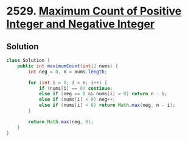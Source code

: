 # 2529. [Maximum Count of Positive Integer and Negative Integer](https://leetcode.com/problems/maximum-count-of-positive-integer-and-negative-integer/description/?envType=daily-question&envId=2025-03-12)

## Solution

```java
class Solution {
    public int maximumCount(int[] nums) {
        int neg = 0, n = nums.length;

        for (int i = 0; i < n; i++) {
            if (nums[i] == 0) continue;
            else if (neg == 0 && nums[i] > 0) return n - i;
            else if (nums[i] < 0) neg++;
            else if (nums[i] > 0) return Math.max(neg, n - i);
        }

        return Math.max(neg, 0);
    }
}
```

